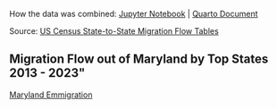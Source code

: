 How the data was combined: [Jupyter Notebook](census_flow_combined.ipynb) | [Quarto Document](census_flow_combined.qmd)

Source: [US Census State-to-State Migration Flow Tables](https://www.census.gov/data/tables/time-series/demo/geographic-mobility/state-to-state-migration.html)





## Migration Flow out of Maryland by Top States 2013 - 2023" 
[Maryland Emmigration](https://rpubs.com/rsaidi/1294003)
